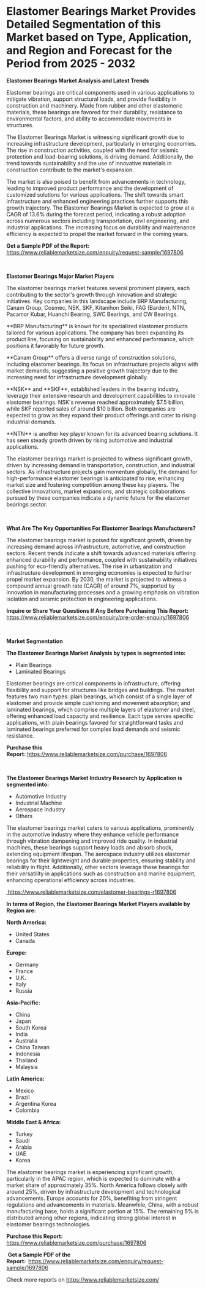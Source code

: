 <p><h1>Elastomer Bearings Market Provides Detailed Segmentation of this Market based on Type, Application, and Region and Forecast for the Period from 2025 - 2032</h1></p><p><strong>Elastomer Bearings Market Analysis and Latest Trends</strong></p>
<p><p>Elastomer bearings are critical components used in various applications to mitigate vibration, support structural loads, and provide flexibility in construction and machinery. Made from rubber and other elastomeric materials, these bearings are favored for their durability, resistance to environmental factors, and ability to accommodate movements in structures.</p><p>The Elastomer Bearings Market is witnessing significant growth due to increasing infrastructure development, particularly in emerging economies. The rise in construction activities, coupled with the need for seismic protection and load-bearing solutions, is driving demand. Additionally, the trend towards sustainability and the use of innovative materials in construction contribute to the market's expansion.</p><p>The market is also poised to benefit from advancements in technology, leading to improved product performance and the development of customized solutions for various applications. The shift towards smart infrastructure and enhanced engineering practices further supports this growth trajectory. The Elastomer Bearings Market is expected to grow at a CAGR of 13.6% during the forecast period, indicating a robust adoption across numerous sectors including transportation, civil engineering, and industrial applications. The increasing focus on durability and maintenance efficiency is expected to propel the market forward in the coming years.</p></p>
<p><strong>Get a Sample PDF of the Report:&nbsp;</strong> <a href="https://www.reliablemarketsize.com/enquiry/request-sample/1697806?utm_campaign=1103&utm_medium=2&utm_source=Github&utm_content=ia&utm_term=21022025&utm_id=elastomer-bearings">https://www.reliablemarketsize.com/enquiry/request-sample/1697806</a></p>
<p>&nbsp;</p>
<p><strong>Elastomer Bearings Major Market Players</strong></p>
<p><p>The elastomer bearings market features several prominent players, each contributing to the sector's growth through innovation and strategic initiatives. Key companies in this landscape include BRP Manufacturing, Canam Group, Cosmec, NSK, SKF, Kitanihon Seiki, FAG (Barden), NTN, Pacamor Kubar, Huanchi Bearing, SWC Bearings, and CW Bearings.</p><p>**BRP Manufacturing** is known for its specialized elastomer products tailored for various applications. The company has been expanding its product line, focusing on sustainability and enhanced performance, which positions it favorably for future growth.</p><p>**Canam Group** offers a diverse range of construction solutions, including elastomer bearings. Its focus on infrastructure projects aligns with market demands, suggesting a positive growth trajectory due to the increasing need for infrastructure development globally.</p><p>**NSK** and **SKF**, established leaders in the bearing industry, leverage their extensive research and development capabilities to innovate elastomer bearings. NSK's revenue reached approximately $7.5 billion, while SKF reported sales of around $10 billion. Both companies are expected to grow as they expand their product offerings and cater to rising industrial demands.</p><p>**NTN** is another key player known for its advanced bearing solutions. It has seen steady growth driven by rising automotive and industrial applications. </p><p>The elastomer bearings market is projected to witness significant growth, driven by increasing demand in transportation, construction, and industrial sectors. As infrastructure projects gain momentum globally, the demand for high-performance elastomer bearings is anticipated to rise, enhancing market size and fostering competition among these key players. The collective innovations, market expansions, and strategic collaborations pursued by these companies indicate a dynamic future for the elastomer bearings sector.</p></p>
<p>&nbsp;</p>
<p><strong>What Are The Key Opportunities For Elastomer Bearings Manufacturers?</strong></p>
<p><p>The elastomer bearings market is poised for significant growth, driven by increasing demand across infrastructure, automotive, and construction sectors. Recent trends indicate a shift towards advanced materials offering enhanced durability and performance, coupled with sustainability initiatives pushing for eco-friendly alternatives. The rise in urbanization and infrastructure development in emerging economies is expected to further propel market expansion. By 2030, the market is projected to witness a compound annual growth rate (CAGR) of around 7%, supported by innovation in manufacturing processes and a growing emphasis on vibration isolation and seismic protection in engineering applications.</p></p>
<p><strong>Inquire or Share Your Questions If Any Before Purchasing This Report:</strong> <a href="https://www.reliablemarketsize.com/enquiry/pre-order-enquiry/1697806?utm_campaign=1103&utm_medium=2&utm_source=Github&utm_content=ia&utm_term=21022025&utm_id=elastomer-bearings">https://www.reliablemarketsize.com/enquiry/pre-order-enquiry/1697806</a></p>
<p>&nbsp;</p>
<p><strong>Market Segmentation</strong></p>
<p><strong>The Elastomer Bearings Market Analysis by types is segmented into:</strong></p>
<p><ul><li>Plain Bearings</li><li>Laminated Bearings</li></ul></p>
<p><p>Elastomer bearings are critical components in infrastructure, offering flexibility and support for structures like bridges and buildings. The market features two main types: plain bearings, which consist of a single layer of elastomer and provide simple cushioning and movement absorption; and laminated bearings, which comprise multiple layers of elastomer and steel, offering enhanced load capacity and resilience. Each type serves specific applications, with plain bearings favored for straightforward tasks and laminated bearings preferred for complex load demands and seismic resistance.</p></p>
<p><strong>Purchase this Report:&nbsp;</strong><a href="https://www.reliablemarketsize.com/purchase/1697806?utm_campaign=1103&utm_medium=2&utm_source=Github&utm_content=ia&utm_term=21022025&utm_id=elastomer-bearings">https://www.reliablemarketsize.com/purchase/1697806</a></p>
<p>&nbsp;</p>
<p><strong>The Elastomer Bearings Market Industry Research by Application is segmented into:</strong></p>
<p><ul><li>Automotive Industry</li><li>Industrial Machine</li><li>Aerospace Industry</li><li>Others</li></ul></p>
<p><p>The elastomer bearings market caters to various applications, prominently in the automotive industry where they enhance vehicle performance through vibration dampening and improved ride quality. In industrial machines, these bearings support heavy loads and absorb shock, extending equipment lifespan. The aerospace industry utilizes elastomer bearings for their lightweight and durable properties, ensuring stability and reliability in flight. Additionally, other sectors leverage these bearings for their versatility in applications such as construction and marine equipment, enhancing operational efficiency across industries.</p></p>
<p><a href="https://www.reliablemarketsize.com/elastomer-bearings-r1697806?utm_campaign=1103&utm_medium=2&utm_source=Github&utm_content=ia&utm_term=21022025&utm_id=elastomer-bearings">&nbsp;https://www.reliablemarketsize.com/elastomer-bearings-r1697806</a></p>
<p><strong>In terms of Region, the Elastomer Bearings Market Players available by Region are:</strong></p>
<p>
    <p> <strong> North America: </strong>
        <ul>
            <li>United States</li>
            <li>Canada</li>
        </ul>
        </p> 
    <p> <strong> Europe: </strong>
        <ul>
            <li>Germany</li>
            <li>France</li>
            <li>U.K.</li>
            <li>Italy</li>
            <li>Russia</li>
        </ul>
        </p> 
    <p> <strong> Asia-Pacific: </strong>
        <ul>
            <li>China</li>
            <li>Japan</li>
            <li>South Korea</li>
            <li>India</li>
            <li>Australia</li>
            <li>China Taiwan</li>
            <li>Indonesia</li>
            <li>Thailand</li>
            <li>Malaysia</li>
        </ul>
        </p> 
    <p> <strong> Latin America: </strong>
        <ul>
            <li>Mexico</li>
            <li>Brazil</li>
            <li>Argentina Korea</li>
            <li>Colombia</li>
        </ul>
        </p> 
    <p> <strong> Middle East & Africa: </strong>
        <ul>
            <li>Turkey</li>
            <li>Saudi</li>
            <li>Arabia</li>
            <li>UAE</li>
            <li>Korea</li>
        </ul>
    </p>
    </p>
<p><p>The elastomer bearings market is experiencing significant growth, particularly in the APAC region, which is expected to dominate with a market share of approximately 35%. North America follows closely with around 25%, driven by infrastructure development and technological advancements. Europe accounts for 20%, benefiting from stringent regulations and advancements in materials. Meanwhile, China, with a robust manufacturing base, holds a significant portion at 15%. The remaining 5% is distributed among other regions, indicating strong global interest in elastomer bearings technologies.</p></p>
<p><strong>Purchase this Report: </strong><a href="https://www.reliablemarketsize.com/purchase/1697806?utm_campaign=1103&utm_medium=2&utm_source=Github&utm_content=ia&utm_term=21022025&utm_id=elastomer-bearings">https://www.reliablemarketsize.com/purchase/1697806</a></p>
<p>&nbsp;<strong>Get a Sample PDF of the Report:&nbsp;&nbsp;</strong><a href="https://www.reliablemarketsize.com/enquiry/request-sample/1697806?utm_campaign=1103&utm_medium=2&utm_source=Github&utm_content=ia&utm_term=21022025&utm_id=elastomer-bearings">https://www.reliablemarketsize.com/enquiry/request-sample/1697806</a></p>
<p><strong></strong></p>
<p>Check more reports on <a href="https://www.reliablemarketsize.com/?utm_campaign=1103&utm_medium=2&utm_source=Github&utm_content=ia&utm_term=21022025&utm_id=elastomer-bearings">https://www.reliablemarketsize.com/</a></p>